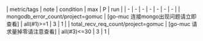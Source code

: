 | metric/tags | note | condition | max | P | run | 
| - | - | - | - | - | - | - |
| mongodb_error_count/project=gomuc | [go-muc 连接mongo出现问题请立即查看] | all(#1)>=1 | 3 | 1 |
| total_recv_req_count/project=gomuc | [go-muc 请求量掉零请注意查看] | all(#3)<=30 | 3 | 1 |

